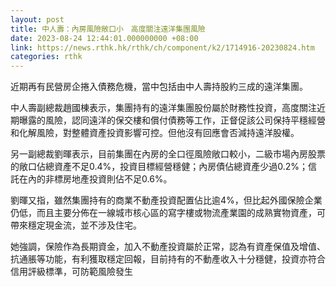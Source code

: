 ```yaml
---
layout: post
title: 中人壽：內房風險敞口小　高度關注遠洋集團風險
date: 2023-08-24 12:44:01.000000000 +08:00
link: https://news.rthk.hk/rthk/ch/component/k2/1714916-20230824.htm
categories: rthk
---
```


近期再有民營房企捲入債務危機，當中包括由中人壽持股約三成的遠洋集團。

中人壽副總裁趙國棟表示，集團持有的遠洋集團股份屬於財務性投資，高度關注近期曝露的風險，認同遠洋的保交樓和償付債務等工作，正督促該公司保持平穩經營和化解風險，對整體資產投資影響可控。但他沒有回應會否減持遠洋股權。

另一副總裁劉暉表示，目前集團在內房的全口徑風險敞口較小，二級市場內房股票的敞口佔總資產不足0.4%，投資目標經營穩健；內房債佔總資產少過0.2%；信託在內的非標房地產投資則佔不足0.6%。

劉暉又指，雖然集團持有的商業不動產投資配置佔比逾4%，但比起外國保險企業仍低，而且主要分佈在一線城市核心區的寫字樓或物流產業園的成熟實物資產，可帶來穩定現金流，並不涉及住宅。

她強調，保險作為長期資金，加入不動產投資屬於正常，認為有資產保值及增值、抗通脹等功能，有利獲取穩定回報，目前持有的不動產收入十分穩健，投資亦符合信用評級標準，可防範風險發生
